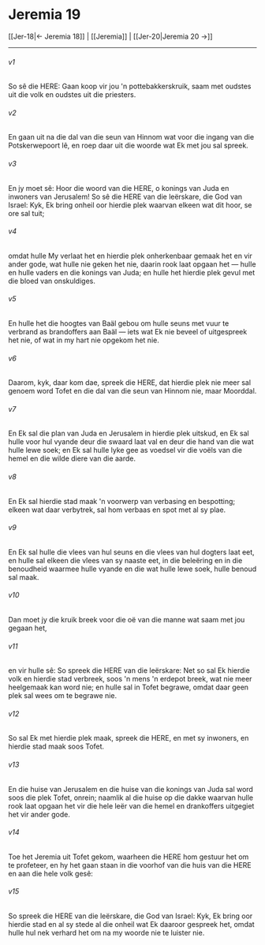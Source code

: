 # Jeremia 19

[[Jer-18|← Jeremia 18]] | [[Jeremia]] | [[Jer-20|Jeremia 20 →]]
***

###### v1
So sê die HERE: Gaan koop vir jou 'n pottebakkerskruik, saam met oudstes uit die volk en oudstes uit die priesters. 
###### v2
En gaan uit na die dal van die seun van Hinnom wat voor die ingang van die Potskerwepoort lê, en roep daar uit die woorde wat Ek met jou sal spreek. 
###### v3
En jy moet sê: Hoor die woord van die HERE, o konings van Juda en inwoners van Jerusalem! So sê die HERE van die leërskare, die God van Israel: Kyk, Ek bring onheil oor hierdie plek waarvan elkeen wat dit hoor, se ore sal tuit; 
###### v4
omdat hulle My verlaat het en hierdie plek onherkenbaar gemaak het en vir ander gode, wat hulle nie geken het nie, daarin rook laat opgaan het — hulle en hulle vaders en die konings van Juda; en hulle het hierdie plek gevul met die bloed van onskuldiges. 
###### v5
En hulle het die hoogtes van Baäl gebou om hulle seuns met vuur te verbrand as brandoffers aan Baäl — iets wat Ek nie beveel of uitgespreek het nie, of wat in my hart nie opgekom het nie. 
###### v6
Daarom, kyk, daar kom dae, spreek die HERE, dat hierdie plek nie meer sal genoem word Tofet en die dal van die seun van Hinnom nie, maar Moorddal. 
###### v7
En Ek sal die plan van Juda en Jerusalem in hierdie plek uitskud, en Ek sal hulle voor hul vyande deur die swaard laat val en deur die hand van die wat hulle lewe soek; en Ek sal hulle lyke gee as voedsel vir die voëls van die hemel en die wilde diere van die aarde. 
###### v8
En Ek sal hierdie stad maak 'n voorwerp van verbasing en bespotting; elkeen wat daar verbytrek, sal hom verbaas en spot met al sy plae. 
###### v9
En Ek sal hulle die vlees van hul seuns en die vlees van hul dogters laat eet, en hulle sal elkeen die vlees van sy naaste eet, in die beleëring en in die benoudheid waarmee hulle vyande en die wat hulle lewe soek, hulle benoud sal maak. 
###### v10
Dan moet jy die kruik breek voor die oë van die manne wat saam met jou gegaan het, 
###### v11
en vir hulle sê: So spreek die HERE van die leërskare: Net so sal Ek hierdie volk en hierdie stad verbreek, soos 'n mens 'n erdepot breek, wat nie meer heelgemaak kan word nie; en hulle sal in Tofet begrawe, omdat daar geen plek sal wees om te begrawe nie. 
###### v12
So sal Ek met hierdie plek maak, spreek die HERE, en met sy inwoners, en hierdie stad maak soos Tofet. 
###### v13
En die huise van Jerusalem en die huise van die konings van Juda sal word soos die plek Tofet, onrein; naamlik al die huise op die dakke waarvan hulle rook laat opgaan het vir die hele leër van die hemel en drankoffers uitgegiet het vir ander gode. 
###### v14
Toe het Jeremia uit Tofet gekom, waarheen die HERE hom gestuur het om te profeteer, en hy het gaan staan in die voorhof van die huis van die HERE en aan die hele volk gesê: 
###### v15
So spreek die HERE van die leërskare, die God van Israel: Kyk, Ek bring oor hierdie stad en al sy stede al die onheil wat Ek daaroor gespreek het, omdat hulle hul nek verhard het om na my woorde nie te luister nie. 
